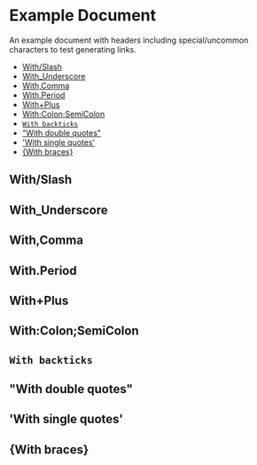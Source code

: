 # Example Document
An example document with headers including special/uncommon characters to test generating links.

<!---mdtoc begin--->
* [With/Slash](#withslash)
* [With_Underscore](#with_underscore)
* [With,Comma](#withcomma)
* [With.Period](#withperiod)
* [With+Plus](#withplus)
* [With:Colon;SemiColon](#withcolonsemicolon)
* [`With backticks`](#with-backticks)
* ["With double quotes"](#with-double-quotes)
* ['With single quotes'](#with-single-quotes)
* [{With braces}](#with-braces)
<!---mdtoc end--->
## With/Slash

## With_Underscore

## With,Comma

## With.Period

## With+Plus

## With:Colon;SemiColon

## `With backticks`

## "With double quotes"

## 'With single quotes'

## {With braces}
